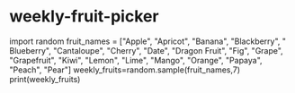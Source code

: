 # weekly-fruit-picker
import random
fruit_names = ["Apple", "Apricot", "Banana", "Blackberry", " Blueberry", "Cantaloupe", "Cherry", "Date", "Dragon Fruit", "Fig", "Grape", "Grapefruit", "Kiwi", "Lemon", "Lime", "Mango", "Orange", "Papaya", "Peach", "Pear"]
weekly_fruits=random.sample(fruit_names,7)
print(weekly_fruits)
